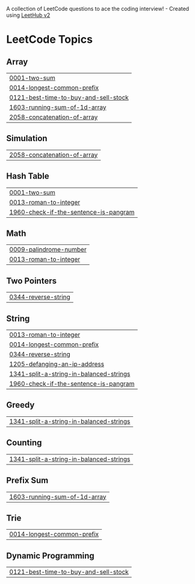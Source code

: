 A collection of LeetCode questions to ace the coding interview! - Created using [LeetHub v2](https://github.com/arunbhardwaj/LeetHub-2.0)
<!---LeetCode Topics Start-->
# LeetCode Topics
## Array
|  |
| ------- |
| [0001-two-sum](https://github.com/najasherintv/LeetCode/tree/master/0001-two-sum) |
| [0014-longest-common-prefix](https://github.com/najasherintv/LeetCode/tree/master/0014-longest-common-prefix) |
| [0121-best-time-to-buy-and-sell-stock](https://github.com/najasherintv/LeetCode/tree/master/0121-best-time-to-buy-and-sell-stock) |
| [1603-running-sum-of-1d-array](https://github.com/najasherintv/LeetCode/tree/master/1603-running-sum-of-1d-array) |
| [2058-concatenation-of-array](https://github.com/najasherintv/LeetCode/tree/master/2058-concatenation-of-array) |
## Simulation
|  |
| ------- |
| [2058-concatenation-of-array](https://github.com/najasherintv/LeetCode/tree/master/2058-concatenation-of-array) |
## Hash Table
|  |
| ------- |
| [0001-two-sum](https://github.com/najasherintv/LeetCode/tree/master/0001-two-sum) |
| [0013-roman-to-integer](https://github.com/najasherintv/LeetCode/tree/master/0013-roman-to-integer) |
| [1960-check-if-the-sentence-is-pangram](https://github.com/najasherintv/LeetCode/tree/master/1960-check-if-the-sentence-is-pangram) |
## Math
|  |
| ------- |
| [0009-palindrome-number](https://github.com/najasherintv/LeetCode/tree/master/0009-palindrome-number) |
| [0013-roman-to-integer](https://github.com/najasherintv/LeetCode/tree/master/0013-roman-to-integer) |
## Two Pointers
|  |
| ------- |
| [0344-reverse-string](https://github.com/najasherintv/LeetCode/tree/master/0344-reverse-string) |
## String
|  |
| ------- |
| [0013-roman-to-integer](https://github.com/najasherintv/LeetCode/tree/master/0013-roman-to-integer) |
| [0014-longest-common-prefix](https://github.com/najasherintv/LeetCode/tree/master/0014-longest-common-prefix) |
| [0344-reverse-string](https://github.com/najasherintv/LeetCode/tree/master/0344-reverse-string) |
| [1205-defanging-an-ip-address](https://github.com/najasherintv/LeetCode/tree/master/1205-defanging-an-ip-address) |
| [1341-split-a-string-in-balanced-strings](https://github.com/najasherintv/LeetCode/tree/master/1341-split-a-string-in-balanced-strings) |
| [1960-check-if-the-sentence-is-pangram](https://github.com/najasherintv/LeetCode/tree/master/1960-check-if-the-sentence-is-pangram) |
## Greedy
|  |
| ------- |
| [1341-split-a-string-in-balanced-strings](https://github.com/najasherintv/LeetCode/tree/master/1341-split-a-string-in-balanced-strings) |
## Counting
|  |
| ------- |
| [1341-split-a-string-in-balanced-strings](https://github.com/najasherintv/LeetCode/tree/master/1341-split-a-string-in-balanced-strings) |
## Prefix Sum
|  |
| ------- |
| [1603-running-sum-of-1d-array](https://github.com/najasherintv/LeetCode/tree/master/1603-running-sum-of-1d-array) |
## Trie
|  |
| ------- |
| [0014-longest-common-prefix](https://github.com/najasherintv/LeetCode/tree/master/0014-longest-common-prefix) |
## Dynamic Programming
|  |
| ------- |
| [0121-best-time-to-buy-and-sell-stock](https://github.com/najasherintv/LeetCode/tree/master/0121-best-time-to-buy-and-sell-stock) |
<!---LeetCode Topics End-->
